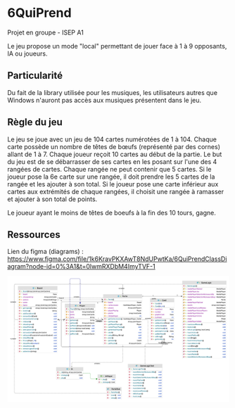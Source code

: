 # 6QuiPrend
Projet en groupe - ISEP A1

Le jeu propose un mode "local" permettant de jouer face à 1 à 9 opposants, IA ou joueurs.

## Particularité
Du fait de la library utilisée pour les musiques, les utilisateurs autres que Windows n'auront pas accès aux musiques présentent dans le jeu.

## Règle du jeu
Le jeu se joue avec un jeu de 104 cartes numérotées de 1 à 104. Chaque carte possède un nombre de têtes de bœufs (représenté par des cornes) allant de 1 à 7. Chaque joueur reçoit 10 cartes au début de la partie. Le but du jeu est de se débarrasser de ses cartes en les posant sur l'une des 4 rangées de cartes. Chaque rangée ne peut contenir que 5 cartes. Si le joueur pose la 6e carte sur une rangée, il doit prendre les 5 cartes de la rangée et les ajouter à son total. Si le joueur pose une carte inférieur aux cartes aux extrémités de chaque rangées, il choisit une rangée à ramasser et ajouter à son total de points.

Le joueur ayant le moins de têtes de boeufs à la fin des 10 tours, gagne.

## Ressources
Lien du figma (diagrams) : https://www.figma.com/file/1k6KravPKXAwT8NdUPwtKa/6QuiPrendClassDiagram?node-id=0%3A1&t=0lwmRXDbM4ImyTVF-1

![Diagrame de classe](diagramClass.png "Diagrame de classe")
